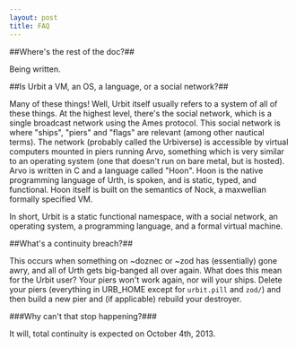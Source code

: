 ```yaml
---
layout: post
title: FAQ
---
```



##Where's the rest of the doc?##

Being written.

##Is Urbit a VM, an OS, a language, or a social network?##

Many of these things! Well, Urbit itself usually refers to a system of all of these things. At the highest level, there's the social network, which is a single broadcast network using the Ames protocol. This social network is where "ships", "piers" and "flags" are relevant (among other nautical terms). The network (probably called the Urbiverse) is accessible by virtual computers mounted in piers running Arvo, something which is very similar to an operating system (one that doesn't run on bare metal, but is hosted). Arvo is written in C and a language called "Hoon". Hoon is the native programming language of Urth, is spoken, and is static, typed, and functional. Hoon itself is built on the semantics of Nock, a maxwellian formally specified VM.

In short, Urbit is a static functional namespace, with a social network, an operating system, a programming language, and a formal virtual machine.

##What's a continuity breach?##

This occurs when something on ~doznec or ~zod has (essentially) gone awry, and all of Urth gets big-banged all over again. What does this mean for the Urbit user? Your piers won't work again, nor will your ships. Delete your piers (everything in URB_HOME except for `urbit.pill` and `zod/`) and then build a new pier and (if applicable) rebuild your destroyer.

###Why can't that stop happening?###

It will, total continuity is expected on October 4th, 2013. 



